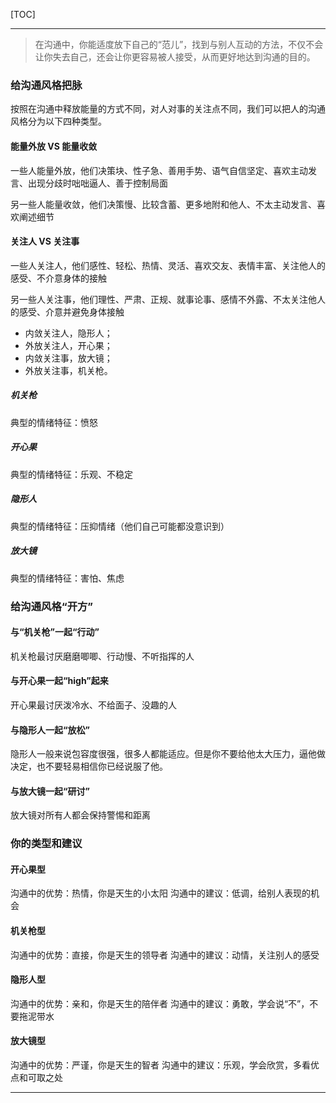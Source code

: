[TOC]

-------

> 在沟通中，你能适度放下自己的“范儿”，找到与别人互动的方法，不仅不会让你失去自己，还会让你更容易被人接受，从而更好地达到沟通的目的。

### 给沟通风格把脉

按照在沟通中释放能量的方式不同，对人对事的关注点不同，我们可以把人的沟通风格分为以下四种类型。

#### 能量外放 VS 能量收敛

一些人能量外放，他们决策块、性子急、善用手势、语气自信坚定、喜欢主动发言、出现分歧时咄咄逼人、善于控制局面

另一些人能量收敛，他们决策慢、比较含蓄、更多地附和他人、不太主动发言、喜欢阐述细节

#### 关注人 VS 关注事

一些人关注人，他们感性、轻松、热情、灵活、喜欢交友、表情丰富、关注他人的感受、不介意身体的接触

另一些人关注事，他们理性、严肃、正规、就事论事、感情不外露、不太关注他人的感受、介意并避免身体接触

- 内敛关注人，隐形人；
- 外放关注人，开心果；
- 内敛关注事，放大镜；
- 外放关注事，机关枪。

##### 机关枪

典型的情绪特征：愤怒

##### 开心果

典型的情绪特征：乐观、不稳定

##### 隐形人

典型的情绪特征：压抑情绪（他们自己可能都没意识到）

##### 放大镜

典型的情绪特征：害怕、焦虑

### 给沟通风格“开方”

#### 与“机关枪”一起“行动”

机关枪最讨厌磨磨唧唧、行动慢、不听指挥的人

#### 与开心果一起“high”起来

开心果最讨厌泼冷水、不给面子、没趣的人

#### 与隐形人一起“放松”

隐形人一般来说包容度很强，很多人都能适应。但是你不要给他太大压力，逼他做决定，也不要轻易相信你已经说服了他。

#### 与放大镜一起“研讨”

放大镜对所有人都会保持警惕和距离

### 你的类型和建议

#### 开心果型

沟通中的优势：热情，你是天生的小太阳
沟通中的建议：低调，给别人表现的机会

#### 机关枪型

沟通中的优势：直接，你是天生的领导者
沟通中的建议：动情，关注别人的感受

#### 隐形人型

沟通中的优势：亲和，你是天生的陪伴者
沟通中的建议：勇敢，学会说“不”，不要拖泥带水

#### 放大镜型

沟通中的优势：严谨，你是天生的智者
沟通中的建议：乐观，学会欣赏，多看优点和可取之处

-------
